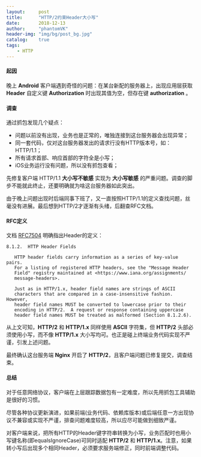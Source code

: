 ```yaml
---
layout:     post
title:      "HTTP/2约束Header大小写"
date:       2018-12-13
author:     "phantomVK"
header-img: "img/bg/post_bg.jpg"
catalog:    true
tags:
    - HTTP
---
```


#### 起因

晚上 __Android__ 客户端遇到奇怪的问题：在某台新配的服务器上，出现应用层获取 __Header__ 自定义键 __Authorization__ 时出现其值为空，但存在键 __authorization__ 。

#### 调查

通过抓包发现几个疑点：

- 问题以前没有出现，业务也是正常的，唯独连接到这台服务器会出现异常；
- 同一套代码，仅对这台服务器发出的请求行没有HTTP版本号，如：HTTP/1.1；
- 所有请求首部、响应首部的字符全是小写；
- iOS业务运行没有问题，所以没有抓包查看；

先修复客户端 HTTP/1.1 __大小写不敏感__ 实现为 __大小写敏感__ 的严重问题。调查的脚步不能就此终止，还要明确就为啥这台服务器如此突出。

由于晚上问题出现时后端同事下班了，又一直按照HTTP/1.1的定义查找问题，丝毫没有进展。最后想到HTTP/2才逐渐有头绪，后翻查RFC文档。

#### RFC定义

文档 [RFC7504](https://tools.ietf.org/html/rfc7540#section-8.1.2) 明确指出Header的定义：

```
8.1.2.  HTTP Header Fields

   HTTP header fields carry information as a series of key-value pairs.
   For a listing of registered HTTP headers, see the "Message Header
   Field" registry maintained at <https://www.iana.org/assignments/
   message-headers>.

   Just as in HTTP/1.x, header field names are strings of ASCII
   characters that are compared in a case-insensitive fashion.  However,
   header field names MUST be converted to lowercase prior to their
   encoding in HTTP/2.  A request or response containing uppercase
   header field names MUST be treated as malformed (Section 8.1.2.6).
```

从上文可知，__HTTP/2__ 和 __HTTP/1.x__ 同样使用 __ASCII__ 字符集，但 __HTTP/2__ 头部必须使用小写，而不像 __HTTP/1.x__ 大小写均可。也正是碰上终端业务代码实现不严谨，引发上述问题。

最终确认这台服务端 __Nginx__ 开启了 __HTTP/2__，且客户端问题已修复提交，调查结束。

#### 总结

对于任意网络协议，客户端在上层跟踪数据包有一定难度，所以先用抓包工具辅助是很好的习惯。

尽管各种协议更新演进，如果前端(业务代码、依赖库版本)或后端任意一方出现协议不兼容或实现不严谨，排查问题难度较高，所以应尽可能做到细致严谨。

对客户端来说，把所有HTTP的Header键字符串转换为小写，业务匹配时也用小写键名称(即equalsIgnoreCase)可同时适配 __HTTP/2__ 和 __HTTP/1.x__。注意，如果转小写后出现多个相同Header，必须要求服务端修正，同时前端调整代码。

